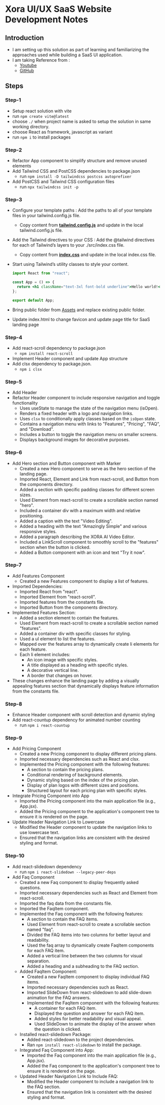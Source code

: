 # Xora UI/UX SaaS Website Development Notes

## Introduction

- I am setting up this solution as part of learning and familiarizing the approaches used while building a SaaS UI application.
- I am taking Reference from :
  - [Youtube](https://youtu.be/ukiGFmZ32YA)
  - [GitHub](https://github.com/adrianhajdin/xora/blob/main/README.md)

## Steps

### Step-1

- Setup react solution with vite
- run `npm create vite@latest`
- choose `./` when project name is asked to setup the solution in same working directory.
- choose React as framework, javascript as variant
- run `npm i` to install packages

### Step-2

- Refactor App component to simplify structure and remove unused elements
- Add Tailwind CSS and PostCSS dependencies to package.json
  - run `npm install -D tailwindcss postcss autoprefixer`
- Add PostCSS and Tailwind CSS configuration files
  - run `npx tailwindcss init -p`

### Step-3

- Configure your template paths : Add the paths to all of your template files in your tailwind.config.js file.
  - Copy content from [**tailwind.config.js**](https://github.com/adrianhajdin/xora/blob/main/README.md#%EF%B8%8F-snippets) and update in the local tailwind.config.js file.
- Add the Tailwind directives to your CSS : Add the @tailwind directives for each of Tailwind’s layers to your ./src/index.css file.
  - Copy content from [**index.css**](https://github.com/adrianhajdin/xora/blob/main/README.md#%EF%B8%8F-snippets) and update in the local index.css file.
- Start using Tailwind’s utility classes to style your content.

  ```jsx
  import React from "react";

  const App = () => {
    return <h1 className="text-3xl font-bold underline">Hello world!</h1>;
  };

  export default App;
  ```

- Bring public folder from [Assets](https://github.com/adrianhajdin/xora/blob/main/README.md#-assets) and replace existing public folder.
- Update index.html to change favicon and update page title for SaaS landing page

### Step-4

- Add react-scroll dependency to package.json
  - `npm install react-scroll`
- Implement Header component and update App structure
- Add clsx dependency to package.json.
  - `npm i clsx`

### Step-5

- Add Header
- Refactor Header component to include responsive navigation and toggle functionality
  - Uses useState to manage the state of the navigation menu (isOpen).
  - Renders a fixed header with a logo and navigation links.
  - Uses `clsx` to conditionally apply classes based on the `isOpen` state.
  - Contains a navigation menu with links to "Features", "Pricing", "FAQ", and "Download".
  - Includes a button to toggle the navigation menu on smaller screens.
  - Displays background images for decorative purposes.

### Step-6

- Add Hero section and Button component with Marker
  - Created a new Hero component to serve as the hero section of the landing page.
  - Imported React, Element and Link from react-scroll, and Button from the components directory.
  - Added a section with specific padding classes for different screen sizes.
  - Used Element from react-scroll to create a scrollable section named "hero".
  - Included a container div with a maximum width and relative positioning.
  - Added a caption with the text "Video Editing".
  - Added a heading with the text "Amazingly Simple" and various responsive styles.
  - Added a paragraph describing the XORA AI Video Editor.
  - Included a LinkScroll component to smoothly scroll to the "features" section when the button is clicked.
  - Added a Button component with an icon and text "Try it now".

### Step-7

- Add Features Component
  - Created a new Features component to display a list of features.
- Imported Dependencies:
  - Imported React from "react".
  - Imported Element from "react-scroll".
  - Imported features from the constants file.
  - Imported Button from the components directory.
- Implemented Features Section:
  - Added a section element to contain the features.
  - Used Element from react-scroll to create a scrollable section named "features".
  - Added a container div with specific classes for styling.
  - Used a ul element to list the features.
  - Mapped over the features array to dynamically create li elements for each feature.
  - Each li element includes:
    - An icon image with specific styles.
    - A title displayed as a heading with specific styles.
    - A decorative vertical line.
    - A border that changes on hover.
- These changes enhance the landing page by adding a visually appealing features section that dynamically displays feature information from the constants file.

### Step-8
- Enhance Header component with scroll detection and dynamic styling
- Add react-countup dependency for animated number counting
  - run `npm i react-countup`

### Step-9

- Add Pricing Component
  - Created a new Pricing component to display different pricing plans.
  - Imported necessary dependencies such as React and clsx.
  - Implemented the Pricing component with the following features:
    - A section to contain the pricing plans.
    - Conditional rendering of background elements.
    - Dynamic styling based on the index of the pricing plan.
    - Display of plan logos with different sizes and positions.
    - Structured layout for each pricing plan with specific styles.
- Integrate Pricing Component into App
  - Imported the Pricing component into the main application file (e.g., App.jsx).
  - Added the Pricing component to the application's component tree to ensure it is rendered on the page.
- Update Header Navigation Link to Lowercase
  - Modified the Header component to update the navigation links to use lowercase text.
  - Ensured that the navigation links are consistent with the desired styling and format.

### Step-10

- Add react-slidedown dependency
  - run `npm i react-slidedown --legacy-peer-deps`
- Add Faq Component
  - Created a new Faq component to display frequently asked questions.
  - Imported necessary dependencies such as React and Element from react-scroll.
  - Imported the faq data from the constants file.
  - Imported the FaqItem component.
  - Implemented the Faq component with the following features:
    - A section to contain the FAQ items.
    - Used Element from react-scroll to create a scrollable section named "faq".
    - Divided the FAQ items into two columns for better layout and readability.
    - Used the faq array to dynamically create FaqItem components for each FAQ item.
    - Added a vertical line between the two columns for visual separation.
    - Added a heading and a subheading to the FAQ section.
  - Added FaqItem Component:
    - Created a new FaqItem component to display individual FAQ items.
    - Imported necessary dependencies such as React.
    - Imported SlideDown from react-slidedown to add slide-down animation for the FAQ answers.
    - Implemented the FaqItem component with the following features:
      - A container for each FAQ item.
      - Displayed the question and answer for each FAQ item.
      - Added styles for better readability and visual appeal.
      - Used SlideDown to animate the display of the answer when the question is clicked.
  - Installed react-slidedown Package:
    - Added react-slidedown to the project dependencies.
    - Ran `npm install react-slidedown` to install the package.
  - Integrated Faq Component into App:
    - Imported the Faq component into the main application file (e.g., App.jsx).
    - Added the Faq component to the application's component tree to ensure it is rendered on the page.
  - Updated Header Navigation Link to Include FAQ:
    - Modified the Header component to include a navigation link to the FAQ section.
    - Ensured that the navigation link is consistent with the desired styling and format.